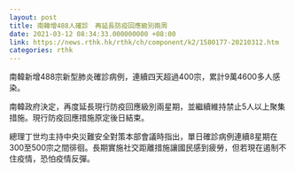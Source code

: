 ```yaml
---
layout: post
title: 南韓增488人確診　再延長防疫回應級別兩周
date: 2021-03-12 08:34:33.000000000 +08:00
link: https://news.rthk.hk/rthk/ch/component/k2/1580177-20210312.htm
categories: rthk
---
```


南韓新增488宗新型肺炎確診病例，連續四天超過400宗，累計9萬4600多人感染。

南韓政府決定，再度延長現行防疫回應級別兩星期，並繼續維持禁止5人以上聚集措施。現行防疫回應措施原定後日結束。

總理丁世均主持中央災難安全對策本部會議時指出，單日確診病例連續8星期在300至500宗之間徘徊。長期實施社交距離措施讓國民感到疲勞，但若現在遏制不住疫情，恐怕疫情反彈。
